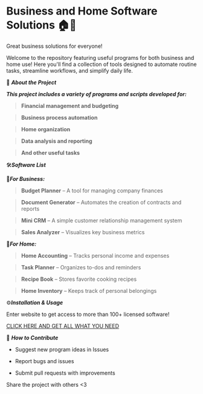 # Business and Home Software Solutions 🏠💼
Great business solutions for everyone!

Welcome to the repository featuring useful programs for both business and home use! Here you'll find a collection of tools designed to automate routine tasks, streamline workflows, and simplify daily life.

📌  ***About the Project***

***This project includes a variety of programs and scripts developed for:***

> **Financial management and budgeting**

> **Business process automation**

> **Home organization**

> **Data analysis and reporting**

> **And other useful tasks**


🛠️***Software List***

💼***For Business:***

> **Budget Planner** – A tool for managing company finances

> **Document Generator** – Automates the creation of contracts and reports

> **Mini CRM** – A simple customer relationship management system

> **Sales Analyzer** – Visualizes key business metrics

🏡***For Home:***

> **Home Accounting** – Tracks personal income and expenses

> **Task Planner** – Organizes to-dos and reminders

> **Recipe Book** – Stores favorite cooking recipes

> **Home Inventory** – Keeps track of personal belongings

⚙️***Installation & Usage***

Enter website to get access to more than 100+ licensed software!

[CLICK HERE AND GET ALL WHAT YOU NEED](https://www.cleavix.pro)

🤝  ***How to Contribute***

- Suggest new program ideas in Issues

- Report bugs and issues

- Submit pull requests with improvements

Share the project with others <3
